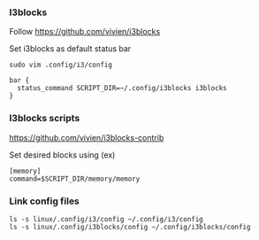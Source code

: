 ### I3blocks

Follow https://github.com/vivien/i3blocks

Set i3blocks as default status bar

```
sudo vim .config/i3/config

bar {
  status_command SCRIPT_DIR=~/.config/i3blocks i3blocks
}
```

### I3blocks scripts
https://github.com/vivien/i3blocks-contrib

Set desired blocks using (ex)

```
[memory]
command=$SCRIPT_DIR/memory/memory
```

### Link config files

```
ls -s linux/.config/i3/config ~/.config/i3/config
ls -s linux/.config/i3blocks/config ~/.config/i3blocks/config
```